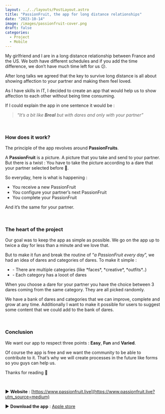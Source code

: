 ```yaml
---
layout: ../../layouts/PostLayout.astro
title: "PassionFruit, the app for long distance relationships"
date: "2023-10-14"
image: /images/passionfruit-cover.png
draft: false
categories:
  - Project
  - Mobile
---
```


My girlfriend and I are in a long distance relationship between France and the US. We both have different schedules and if you add the time difference, we don’t have much time left for us 😕.

After long talks we agreed that the key to survive long distance is all about showing affection to your partner and making them feel loved.

As I have skills in IT, I decided to create an app that would help us to show affection to each other without being time consuming.

If I could explain the app in one sentence it would be :

> “*It’s a bit like **Breal** but with dares and only with your partner”*
>

</br>
<h3 class="text-xl font-bold">How does it work?</h3>

The principle of the app revolves around **PassionFruits**.

A **PassionFruit** is a picture. A picture that you take and send to your partner. But there is a twist : You have to take the picture according to a dare that your partner selected before 🤫.

So everyday, here is what is happening :

- You receive a new PassionFruit
- You configure your partner’s next PassionFruit
- You complete your PassionFruit

And it’s the same for your partner.

</br>
<h3 class="text-xl font-bold">The heart of the project</h3>

Our goal was to keep the app as simple as possible. We go on the app up to twice a day for less than a minute and we love that.

But to make it fun and break the routine of “*a PassionFruit every day*”, we had an idea of dares and categories of dares. To make it simple :

<ul class="list-disc">
  <li>- There are multiple categories (like *faces*, *creative*, *outfits*..)</li>
  <li>- Each category has a looot of dares</li>
</ul>

When you choose a dare for your partner you have the choice between 3 dares coming from the same category. They are all picked randomly.

We have a bank of dares and categories that we can improve, complete and grow at any time. Additionally I want to make it possible for users to suggest some content that we could add to the bank of dares.

</br>
<h3 class="text-xl font-bold">Conclusion</h3>

We want our app to respect three points : **Easy**, **Fun** and **Varied**.

Of course the app is free and we want the community to be able to contribute to it. That’s why we will create processes in the future like forms so you guys can help us.

Thanks for reading 🧡


</br>

▶️ **Website** : [https://www.passionfruit.live](https://www.passionfruit.live?utm_source=medium)

▶️ **Download the app** : [Apple store](https://apps.apple.com/fr/app/passionfruit/id6464112407)